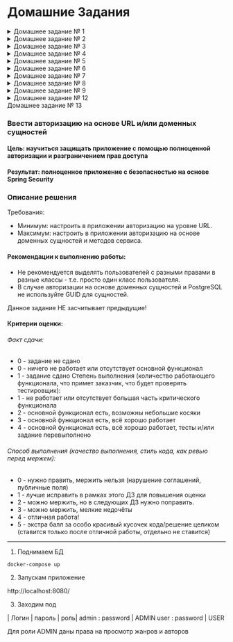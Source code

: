 # Домашние Задания

<details>
  <summary>Домашнее задание № 1</summary>

#### Цель: создать приложение с помощью Spring IoC, чтобы познакомиться с основной функциональностью IoC, на которой строится весь Spring.

#### Результат: простое приложение, сконфигурированное XML-контекстом.

#### Описание задание:

- В ресурсах хранятся вопросы и различные ответы к ним в виде CSV файла (5 вопросов).
- Вопросы могут быть с выбором из нескольких вариантов или со свободным ответом - на Ваше желание и усмотрение.
- Приложение должна просто вывести вопросы теста из CSV-файла с возможными вариантами ответа.

#### Требования:

0. В приложении должна присутствовать объектная модель (отдаём предпочтение объектам и классам, а не строчкам и массивам/спискам строчек).
1. Все классы в приложении должны решать строго определённую задачу (см. п. 18-19 "Правила оформления кода.pdf", прикреплённые к материалам занятия).
2. Контекст описывается XML-файлом.
3. Все зависимости должны быть настроены в IoC контейнере.
4. Имя ресурса с вопросами (CSV-файла) необходимо захардкодить строчкой в XML-файле с контекстом.
5. CSV с вопросами читается именно как ресурс, а не как файл.
6. Scanner, PrintStream и другие стандартные типы в контекст класть не нужно!
7. Весь ввод-вывод осуществляется на английском языке.
8. Крайне желательно написать юнит-тест какого-нибудь сервиса (оцениваться будет только попытка написать тест).
9. Помним - "без фанатизма".

</details>

<details>
  <summary>Домашнее задание № 2</summary>

    # Приложение по проведению тестирования студентов (с самим тестированием)

    ## Цель: Цель: конфигурировать Spring-приложения современным способом, как это и делается в современном мире

    ### Результат: готовое современное приложение на чистом Spring

    #### Новый функционал:

    * Программа должна спросить у пользователя фамилию и имя, спросить 5 вопросов из CSV-файла и вывести результат тестирования.
    * Выполняется на основе предыдущего домашнего задания + , собственно, сам функционал тестирования.

    #### Требования:
    1. Переписать конфигурацию в виде Java + Annotation-based конфигурации.
    2. Добавить функционал тестирования студента.
    3. Добавьте файл настроек для приложения тестирования студентов.
    4. В конфигурационный файл можно поместить путь до CSV-файла, количество правильных ответов для зачёта - на Ваше усмотрение.
    5. Если Вы пишите интеграционные тесты, то не забудьте добавить аналогичный файл и для тестов.
    6. Scanner, PrintStream и другие стандартные типы в контекст класть не нужно!
    7. Ввод-вывод на английском языке.
    8. Помним, "без фанатизма" :)

Задание сдаётся в виде ссылки на pull-request в чат с преподавателем.
</details>


<details>
  <summary>Домашнее задание № 3</summary>  

# Перенести приложение для тестирования студентов на Spring Boot

## Цель: Цель: использовать возможности Spring Boot, чтобы разрабатывать современные приложения, так, как их сейчас и разрабатывают.

### Результат: Production-ready приложение на Spring Boot

Это домашнее задание выполняется на основе предыдущего.

1. Создать проект, используя Spring Boot Initializr (https://start.spring.io)
2. Перенести приложение проведения опросов из прошлого домашнего задания.
3. Перенести все свойства в application.yml
4. Локализовать выводимые сообщения и вопросы (в CSV-файле). MessageSource должен быть из автоконфигурации Spring Boot.
5. Сделать собственный баннер для приложения.
6. Перенести тесты и использовать spring-boot-test-starter для тестирования

*Опционально:

- использовать ANSI-цвета для баннера.
- если Ваш язык отличается от русского и английского - локализовать в нём.

Коммитить wrapper или нет в репозиторий - решать Вам.

Задание сдаётся в виде ссылки на pull-request в чат с преподавателем. Вопросы можно задавать в чате, но для
оперативности рекомендуем Slack.

Написанное приложение будет использоваться в ДЗ №4 (к занятию №5). Данное задание засчитывает ДЗ №1 (к занятию №1) и ДЗ
№2 (к занятию №2). Если Вы хотите засчитать, то обязательно пришлите ссылку в чат соответствующего предыдущего занятия.

</details>

<details>
  <summary>Домашнее задание № 4</summary>

## Перевести приложение для проведения опросов на Spring Shell

### Цель: После выполнения ДЗ вы сможете использовать Spring Shell, чтобы писать интерфейс приложения без Web.

### Результат: Приложение на Spring Shell

Домашнее задание выполняется на основе предыдущего.

#### Необходимо:

1. Подключить Spring Shell, используя spring-starter.
2. Написать набор команд, позволяющий проводить опрос.
3. Написать Unit-тесты с помощью spring-boot-starter-test, учесть, что Spring Shell в тестах нужно отключить.

- Набор команд зависит только от Вашего желания. Вы можете сделать одну команду, запускающую Ваш Main, а можете построить полноценный интерфейс на Spring Shell.

- Локализовывать команды Spring Shell НЕ НУЖНО (хотя можно, но это долго и непросто).

- Задание сдаётся в виде ссылки на pull-request в чат с преподавателем.

#### Критерии оценки:

##### Факт сдачи:

- 0 - задание не сдано
- 1 - задание сдано

##### Степень выполнения (количество работающего функционала, что примет заказчик, что будет проверять тестировщик):

- 0 - ничего не работает или отсутствует основной функционал
- 1 - не работает или отсутствует большая часть критического функционала
- 2 - основной функционал есть, возможны небольшие косяки
- 3 - основной функционал есть, всё хорошо работает
- 4 - основной функционал есть, всё хорошо работает, тесты и/или задание перевыполнено

##### Способ выполнения (качество выполнения, стиль кода, как ревью перед мержем):

- 0 - нужно править, мержить нельзя (нарушение соглашений, публичные поля)
- 1 - лучше исправить в рамках этого ДЗ для повышения оценки
- 2 - можно мержить, но в следующих ДЗ нужно поправить.
- 3 - можно мержить, мелкие недочёты
- 4 - отличная работа!
- 5 - экстра балл за особо красивый кусочек кода/решение целиком (ставится только после отличной работы, отдельно не ставится)
</details>


<details>
  <summary>Домашнее задание № 5</summary>

### Создать приложение хранящее информацию о книгах в библиотеке

#### Цель: использовать возможности Spring JDBC и spring-boot-starter-jdbc для подключения к реляционным базам данных Результат: приложение с хранением данных в реляционной БД, которое в дальнейшем будем развивать

### Описение решения

Это домашнее задание выполняется НЕ на основе предыдущего.

*  Использовать Spring JDBC и реляционную базу (H2 или настоящую реляционную БД). Настоятельно рекомендуем использовать NamedParametersJdbcTemplate
*    Предусмотреть таблицы авторов, книг и жанров.
*    Предполагается отношение многие-к-одному (у книги один автор и жанр). Опциональное усложнение - отношения многие-ко-многим (у книги может быть много авторов и/или жанров).
*    Интерфейс выполняется на Spring Shell (CRUD книги обязателен, операции с авторами и жанрами - как будет удобно).
*    Скрипт создания таблиц и скрипт заполнения данными должны автоматически запускаться с помощью spring-boot-starter-jdbc.
*    Покрыть тестами, насколько это возможно.

#### Рекомендации к выполнению работы:

*    НЕ делать AbstractDao.
*    НЕ делать наследования в тестах

Это домашнее задание является основой для следующих.

#### Критерии оценки:

###### Факт сдачи:

*    0 - задание не сдано
*    0 - ничего не работает или отсутствует основной функционал
*    1 - задание сдано Степень выполнения (количество работающего функционала, что примет заказчик, что будет проверять тестировщик):
*    1 - не работает или отсутствует большая часть критического функционала
*    2 - основной функционал есть, возможны небольшие косяки
*    3 - основной функционал есть, всё хорошо работает
*    4 - основной функционал есть, всё хорошо работает, тесты и/или задание перевыполнено 
     
###### Способ выполнения (качество выполнения, стиль кода, как ревью перед мержем):

*    0 - нужно править, мержить нельзя (нарушение соглашений, публичные поля)
*    1 - лучше исправить в рамках этого ДЗ для повышения оценки
*    2 - можно мержить, но в следующих ДЗ нужно поправить.
*    3 - можно мержить, мелкие недочёты
*    4 - отличная работа!
*    5 - экстра балл за особо красивый кусочек кода/решение целиком (ставится только после отличной работы, отдельно не ставится)

 
--- 
Поднимаем БД
```dockerfile
docker-compose up
```

Комманды для shell
---

Создать книгу
* Наименование
* Номер издания
* ИСБН
```
new-book "simple book11211" 1 "isbn1"

```

Установить авторов для создаваемой книги
* Имя автора

```
set-author-to-new-book "Jon Daw"
set-author-to-new-book "Егор Бугаенко"

```

```shell
set-genre-to-new-book "computer science"

```


Сохранить созданную книгу
```shell
save-book
```

Показать книги
```shell
show-books
```
</details> 


<details>
  <summary>Домашнее задание № 6</summary>

### Переписать приложение для хранения книг на ORM

#### Цель: Полноценно работать с JPA + Hibernate для подключения к реляционным БД посредством ORM-фреймворка

#### Результат: Высокоуровневое приложение с JPA-маппингом сущностей



### Описение решения

Требования:

*    Использовать JPA, Hibernate только в качестве JPA-провайдера.
*    Для решения проблемы N+1 можно использовать специфические для Hibernate аннотации @Fetch и @BatchSize.
*    Добавить сущность "комментария к книге", реализовать CRUD для новой сущности.
*    Покрыть репозитории тестами, используя H2 базу данных и соответствующий H2 Hibernate-диалект для тестов.
*    Не забудьте отключить DDL через Hibernate
*    @Transactional рекомендуется ставить только на методы сервиса.

#### Рекомендации к выполнению работы:

* Это домашнее задание будет использоваться в качестве основы для других ДЗ Данная работа не засчитывает предыдущую!
*  Это домашнее задание является основой для следующих.

#### Критерии оценки:

###### Факт сдачи:

*    0 - задание не сдано
*    0 - ничего не работает или отсутствует основной функционал
*    1 - задание сдано Степень выполнения (количество работающего функционала, что примет заказчик, что будет проверять тестировщик):
*    1 - не работает или отсутствует большая часть критического функционала
*    2 - основной функционал есть, возможны небольшие косяки
*    3 - основной функционал есть, всё хорошо работает
*    4 - основной функционал есть, всё хорошо работает, тесты и/или задание перевыполнено 
     
###### Способ выполнения (качество выполнения, стиль кода, как ревью перед мержем):

*    0 - нужно править, мержить нельзя (нарушение соглашений, публичные поля)
*    1 - лучше исправить в рамках этого ДЗ для повышения оценки
*    2 - можно мержить, но в следующих ДЗ нужно поправить.
*    3 - можно мержить, мелкие недочёты
*    4 - отличная работа!
*    5 - экстра балл за особо красивый кусочек кода/решение целиком (ставится только после отличной работы, отдельно не ставится)


--- 
Поднимаем БД
```dockerfile
docker-compose up
```

Комманды для shell
---

Создать книгу
* Наименование
* Номер издания
* ИСБН
```
new-book "simple book11211" 1 "isbn1"

```

Установить авторов для создаваемой книги
* Имя автора

```
set-author-to-new-book "Jon Daw"
set-author-to-new-book "Егор Бугаенко"

```

Установить Жанр для создаваемой книги
* Имя жанра

```shell
set-genre-to-new-book "computer science"

```

Установить Комменарий для создаваемой книги
* Автор коменатрия 
* Текст комментария

```shell
add-comment "Евгений Борисов" "Very nice book"

```

Сохранить созданную книгу
```shell
save-book
```

Показать книги
```shell
show-books
```

</details>



<details>
  <summary>Домашнее задание № 7</summary>

### Переписать приложение Библиотека на Spring Data JPA

#### Цель: Полноценно работать с JPA + Hibernate для подключения к реляционным БД посредством ORM-фреймворка

#### Результат: приложение со слоем репозиториев на Spring Data JPA



### Описение решения

Требования:

* Переписать все репозитории по работе с книгами на Spring Data JPA репозитории.
* Используйте spring-boot-starter-data-jpa.
* Кастомные методы репозиториев (или с хитрым @Query) покрыть тестами, используя H2.
* @Transactional рекомендуется ставить на методы сервисов, а не репозиториев.

#### Рекомендации к выполнению работы:

* Это домашнее задание будет использоваться в качестве основы для других ДЗ Данная работа не засчитывает предыдущую!
*  Это домашнее задание является основой для следующих.

#### Критерии оценки:

###### Факт сдачи:

*    0 - задание не сдано
*    0 - ничего не работает или отсутствует основной функционал
*    1 - задание сдано Степень выполнения (количество работающего функционала, что примет заказчик, что будет проверять тестировщик):
*    1 - не работает или отсутствует большая часть критического функционала
*    2 - основной функционал есть, возможны небольшие косяки
*    3 - основной функционал есть, всё хорошо работает
*    4 - основной функционал есть, всё хорошо работает, тесты и/или задание перевыполнено

###### Способ выполнения (качество выполнения, стиль кода, как ревью перед мержем):

*    0 - нужно править, мержить нельзя (нарушение соглашений, публичные поля)
*    1 - лучше исправить в рамках этого ДЗ для повышения оценки
*    2 - можно мержить, но в следующих ДЗ нужно поправить.
*    3 - можно мержить, мелкие недочёты
*    4 - отличная работа!
*    5 - экстра балл за особо красивый кусочек кода/решение целиком (ставится только после отличной работы, отдельно не ставится)


--- 
Поднимаем БД
```dockerfile
docker-compose up
```

Комманды для shell
---

Создать книгу
* Наименование
* Номер издания
* ИСБН
```
new-book "simple book11211" 1 "isbn1"

```

Установить авторов для создаваемой книги
* Имя автора

```
set-author-to-new-book "Jon Daw"
set-author-to-new-book "Егор Бугаенко"

```

Установить Жанр для создаваемой книги
* Имя жанра

```shell
set-genre-to-new-book "computer science"

```

Установить Комменарий для создаваемой книги
* Автор коменатрия
* Текст комментария

```shell
add-comment "Евгений Борисов" "Very nice book"

```

Сохранить созданную книгу
```shell
save-book
```

Показать книги
```shell
show-books
```

Наполнить бд фейковыми данными

* Количество фейковых данных

```shell
seed-data 1
```

</details>



<details>
<summary>Домашнее задание № 8
</summary>


### Использовать MongoDB и spring-data для хранения информации о книгах

#### Цель: После выполнения ДЗ вы сможете использовать Spring Data MongoDB и саму MongoDB для разработки приложений с хранением данных в нереляционной БД. Результат: Приложение с использованием MongoDB

#### Результат: приложение со слоем репозиториев на Spring Data JPA c поддержкой Mongo


### Описание решения

Требования:



*   Использовать Spring Data MongoDB репозитории, а если не хватает функциональности, то и *Operations
*   Тесты можно реализовать с помощью Flapdoodle Embedded MongoDB
    Hibernate, равно, как и JPA, и spring-boot-starter-data-jpa не должно остаться в зависимостях, если ДЗ выполняется на основе предыдущего.
*   Как хранить книги, авторов, жанры и комментарии решать Вам. Но перенесённая с реляционной базы структура не всегда будет подходить для MongoDB.
*    Использовать Spring Data MongoDB репозитории, а если не хватает функциональности, то и Operations

#### Рекомендации к выполнению работы:

* Данное задание НЕ засчитывает предыдущие!

#### Критерии оценки:

###### Факт сдачи:

* 0 - задание не сдано
* 0 - ничего не работает или отсутствует основной функционал
* 1 - задание сдано Степень выполнения (количество работающего функционала, что примет заказчик, что будет проверять
  тестировщик):
* 1 - не работает или отсутствует большая часть критического функционала
* 2 - основной функционал есть, возможны небольшие косяки
* 3 - основной функционал есть, всё хорошо работает
* 4 - основной функционал есть, всё хорошо работает, тесты и/или задание перевыполнено

###### Способ выполнения (качество выполнения, стиль кода, как ревью перед мержем):

* 0 - нужно править, мержить нельзя (нарушение соглашений, публичные поля)
* 1 - лучше исправить в рамках этого ДЗ для повышения оценки
* 2 - можно мержить, но в следующих ДЗ нужно поправить.
* 3 - можно мержить, мелкие недочёты
* 4 - отличная работа!
* 5 - экстра балл за особо красивый кусочек кода/решение целиком (ставится только после отличной работы, отдельно не
  ставится)


--- 
Поднимаем БД

```dockerfile
docker-compose up
```

Комманды для shell
---

Создать книгу

* Наименование
* Номер издания
* ИСБН

```
new-book "simple book11211" 1 "isbn1"

```

Установить авторов для создаваемой книги

* Имя автора

```
set-author-to-new-book "Jon Daw"
set-author-to-new-book "Егор Бугаенко"

```

Установить Жанр для создаваемой книги

* Имя жанра

```shell
set-genre-to-new-book "computer science"

```

Установить Комменарий для создаваемой книги

* Автор коменатрия
* Текст комментария

```shell
add-comment "Евгений Борисов" "Very nice book"

```

Сохранить созданную книгу

```shell
save-book
```

Показать книги

```shell
show-books
```

Наполнить бд фейковыми данными

* Количество фейковых данных

```shell
seed-data 1
```


</details>



<details>
<summary>Домашнее задание № 9
</summary>


### CRUD приложение с Web UI и хранением данных в БД

#### Цель: разрабатывать полноценные классические Web-приложения 

#### Результат: Web-приложение полностью на стеке Spring

### Описание решения

Требования:

* Cоздать приложение с хранением сущностей в БД (можно взять библиотеку и DAO/репозитории из прошлых занятий)
* Использовать классический View на Thymeleaf, classic Controllers.
* Для книг (главной сущности) на UI должны быть доступные все CRUD операции. CRUD остальных сущностей - по желанию/необходимости.
* Локализацию делать НЕ нужно - она строго опциональна.

#### Рекомендации к выполнению работы:

* Данное задание НЕ засчитывает предыдущие!
* Это домашнее задание частично будет использоваться в дальнейше

#### Критерии оценки:

###### Факт сдачи:

* 0 - задание не сдано
* 0 - ничего не работает или отсутствует основной функционал
* 1 - задание сдано Степень выполнения (количество работающего функционала, что примет заказчик, что будет проверять
  тестировщик):
* 1 - не работает или отсутствует большая часть критического функционала
* 2 - основной функционал есть, возможны небольшие косяки
* 3 - основной функционал есть, всё хорошо работает
* 4 - основной функционал есть, всё хорошо работает, тесты и/или задание перевыполнено

###### Способ выполнения (качество выполнения, стиль кода, как ревью перед мержем):

* 0 - нужно править, мержить нельзя (нарушение соглашений, публичные поля)
* 1 - лучше исправить в рамках этого ДЗ для повышения оценки
* 2 - можно мержить, но в следующих ДЗ нужно поправить.
* 3 - можно мержить, мелкие недочёты
* 4 - отличная работа!
* 5 - экстра балл за особо красивый кусочек кода/решение целиком (ставится только после отличной работы, отдельно не
  ставится)

--- 
Поднимаем БД

```dockerfile
docker-compose up
```



</details>



<details>
<summary>
Домашнее задание № 12
</summary>

### В CRUD Web-приложение добавить механизм аутентификации

#### Цель: защитить Web-приложение аутентифкацией и простой авторизацией Результат: приложение с использованием Spring Security

#### Результат: Web-приложение полностью на стеке Spring




### Описание решения

Требования:


*   Добавить в приложение новую сущность - пользователь. Не обязательно реализовывать методы по созданию пользователей - допустимо добавить пользователей только через БД-скрипты.
*   В существующее CRUD-приложение добавить механизм Form-based аутентификации.
*   UsersServices реализовать самостоятельно.
*   Авторизация на всех страницах - для всех аутентифицированных. Форма логина - доступна для всех.

#### Рекомендации к выполнению работы:

* Данное задание НЕ засчитывает предыдущие!
* Это домашнее задание частично будет использоваться в дальнейше

#### Критерии оценки:

###### Факт сдачи:

* 0 - задание не сдано
* 0 - ничего не работает или отсутствует основной функционал
* 1 - задание сдано Степень выполнения (количество работающего функционала, что примет заказчик, что будет проверять
  тестировщик):
* 1 - не работает или отсутствует большая часть критического функционала
* 2 - основной функционал есть, возможны небольшие косяки
* 3 - основной функционал есть, всё хорошо работает
* 4 - основной функционал есть, всё хорошо работает, тесты и/или задание перевыполнено

###### Способ выполнения (качество выполнения, стиль кода, как ревью перед мержем):

* 0 - нужно править, мержить нельзя (нарушение соглашений, публичные поля)
* 1 - лучше исправить в рамках этого ДЗ для повышения оценки
* 2 - можно мержить, но в следующих ДЗ нужно поправить.
* 3 - можно мержить, мелкие недочёты
* 4 - отличная работа!
* 5 - экстра балл за особо красивый кусочек кода/решение целиком (ставится только после отличной работы, отдельно не
  ставится)

 
--- 

1. Поднимаем БД

```dockerfile
docker-compose up
```

2. Запускам приложение

http://localhost:8080/

3. Заходим под

| Логин |  пароль |  
admin :  password

</details>


<summary>
Домашнее задание № 13
</summary>

### Ввести авторизацию на основе URL и/или доменных сущностей

#### Цель: научиться защищать приложение с помощью полноценной авторизации и разграничением прав доступа 

#### Результат: полноценное приложение с безопасностью на основе Spring Security



### Описание решения

Требования:


*   Минимум: настроить в приложении авторизацию на уровне URL.
*   Максимум: настроить в приложении авторизацию на основе доменных сущностей и методов сервиса.

#### Рекомендации к выполнению работы:


*    Не рекомендуется выделять пользователей с разными правами в разные классы - т.е. просто один класс пользователя.
*    В случае авторизации на основе доменных сущностей и PostgreSQL не используйте GUID для сущностей.

Данное задание НЕ засчитывает предыдущие!

#### Критерии оценки:

###### Факт сдачи:

* 0 - задание не сдано
* 0 - ничего не работает или отсутствует основной функционал
* 1 - задание сдано Степень выполнения (количество работающего функционала, что примет заказчик, что будет проверять
  тестировщик):
* 1 - не работает или отсутствует большая часть критического функционала
* 2 - основной функционал есть, возможны небольшие косяки
* 3 - основной функционал есть, всё хорошо работает
* 4 - основной функционал есть, всё хорошо работает, тесты и/или задание перевыполнено

###### Способ выполнения (качество выполнения, стиль кода, как ревью перед мержем):

* 0 - нужно править, мержить нельзя (нарушение соглашений, публичные поля)
* 1 - лучше исправить в рамках этого ДЗ для повышения оценки
* 2 - можно мержить, но в следующих ДЗ нужно поправить.
* 3 - можно мержить, мелкие недочёты
* 4 - отличная работа!
* 5 - экстра балл за особо красивый кусочек кода/решение целиком (ставится только после отличной работы, отдельно не
  ставится)

 
--- 

1. Поднимаем БД

```dockerfile
docker-compose up
```

2. Запускам приложение

http://localhost:8080/

3. Заходим под

| Логин |  пароль |   роль|
admin :  password | ADMIN
user : password | USER

Для роли ADMIN даны права на просмотр жанров и авторов

</details>
